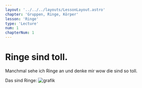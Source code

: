 ```yaml
---
layout: '../../../layouts/LessonLayout.astro'
chapter: 'Gruppen, Ringe, Körper'
lesson: 'Ringe'
type: 'Lecture'
num: 1
chapterNum: 1
---
```


# Ringe sind toll.

Manchmal sehe ich Ringe an und denke mir wow die sind so toll.

Das sind Ringe:
![grafik](https://github.com/user-attachments/assets/a39df5f8-1730-4ab1-8db5-0cb4974a8373)
